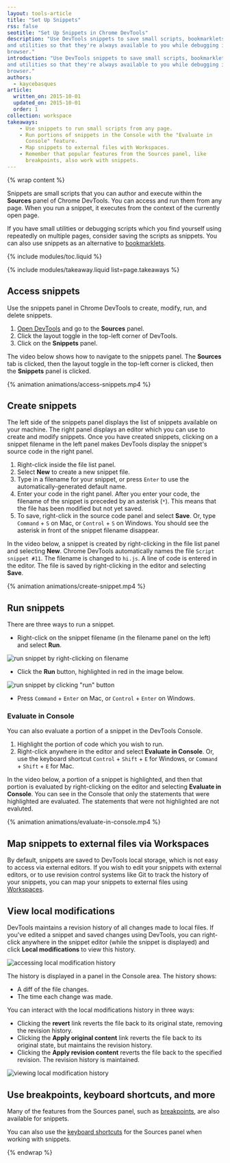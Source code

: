 ```yaml
---
layout: tools-article
title: "Set Up Snippets"
rss: false
seotitle: "Set Up Snippets in Chrome DevTools"
description: "Use DevTools snippets to save small scripts, bookmarklets, 
and utilities so that they're always available to you while debugging in the
browser."
introduction: "Use DevTools snippets to save small scripts, bookmarklets, 
and utilities so that they're always available to you while debugging in the
browser."
authors:
  - kaycebasques
article:
  written_on: 2015-10-01
  updated_on: 2015-10-01
  order: 1
collection: workspace
takeaways:
    - Use snippets to run small scripts from any page.
    - Run portions of snippets in the Console with the "Evaluate in
      Console" feature.
    - Map snippets to external files with Workspaces.
    - Remember that popular features from the Sources panel, like
      breakpoints, also work with snippets.
---
```


{% wrap content %}

Snippets are small scripts that you can author and execute within the 
**Sources** panel of Chrome DevTools. You can access and run them from 
any page. When you run a snippet, it executes from the
context of the currently open page. 

If you have small utilities or debugging scripts which you find yourself 
using repeatedly on multiple pages, consider saving the scripts as snippets. 
You can also use snippets as an alternative to 
[bookmarklets](https://en.wikipedia.org/wiki/Bookmarklet).

{% include modules/toc.liquid %}

{% include modules/takeaway.liquid list=page.takeaways %}

## Access snippets

Use the snippets panel in Chrome DevTools to create, modify, run, 
and delete snippets.

1. [Open DevTools](setup-devtools#access-devtools) and go to the 
   **Sources** panel.
1. Click the layout toggle in the top-left corner of DevTools.
1. Click on the **Snippets** panel.

The video below shows how to navigate to the snippets panel. The **Sources**
tab is clicked, then the layout toggle in the top-left corner is clicked, 
then the **Snippets** panel is clicked.

{% animation animations/access-snippets.mp4 %}

## Create snippets

The left side of the snippets panel displays the list of snippets available
on your machine. The right panel displays an editor which you can use to
create and modify snippets. Once you have created snippets, clicking on
a snippet filename in the left panel makes DevTools display the 
snippet's source code in the right panel.

1. Right-click inside the file list panel.
1. Select **New** to create a new snippet file.
1. Type in a filename for your snippet, or press `Enter` to use the
   automatically-generated default name.
1. Enter your code in the right panel. After you enter your code, the 
   filename of the snippet is preceded by an asterisk (`*`). This means
   that the file has been modified but not yet saved.
1. To save, right-click in the source code panel and select **Save**. Or,
   type `Command` + `S` on Mac, or `Control` + `S` on Windows. You should
   see the asterisk in front of the snippet filename disappear.

In the video below, a snippet is created by right-clicking in the
file list panel and selecting **New**. Chrome DevTools automatically names
the file `Script snippet #11`. The filename is changed to `hi.js`. A 
line of code is entered in the editor. The file is saved by right-clicking
in the editor and selecting **Save**.

{% animation animations/create-snippet.mp4 %}

## Run snippets

There are three ways to run a snippet. 

* Right-click on the snippet filename (in the filename panel on the left) 
  and select **Run**.

![run snippet by right-clicking on filename](imgs/run-snippet-1.png)

* Click the **Run** button, highlighted in red in the image below.

![run snippet by clicking "run" button](imgs/run-snippet-2.png)

* Press `Command` + `Enter` on Mac, or `Control` + `Enter` on Windows. 

### Evaluate in Console

You can also evaluate a portion of a snippet in the DevTools Console. 

1. Highlight the portion of code which you wish to run.
1. Right-click anywhere in the editor and select **Evaluate in Console**.
   Or, use the keyboard shortcut `Control` + `Shift` + `E` for Windows, or
   `Command` + `Shift` + `E` for Mac.

In the video below, a portion of a snippet is highlighted, and then that
portion is evaluated by right-clicking on the editor and selecting 
**Evaluate in Console**. You can see in the Console that only the statements 
that were highlighted are evaluated. The statements that were not highlighted 
are not evaluted.

{% animation animations/evaluate-in-console.mp4 %}

## Map snippets to external files via Workspaces

By default, snippets are saved to DevTools local storage, which is not
easy to access via external editors. If you wish to edit your snippets
with external editors, or to use revision control systems like Git
to track the history of your snippets, you can map your snippets to
external files using [Workspaces](setup-workflow).

## View local modifications

DevTools maintains a revision history of all changes made to local 
files. If you've edited a snippet and saved changes using DevTools, 
you can right-click anywhere in the snippet editor (while the snippet is
displayed) and click **Local modifications** to view this history. 

![accessing local modification history](imgs/local-modifications.png)

The history is displayed in a panel in the Console area. The history shows:

* A diff of the file changes.
* The time each change was made.

You can interact with the local modifications history in three ways:

* Clicking the **revert** link reverts the file back to its original state,
  removing the revision history.
* Clicking the **Apply original content** link reverts the file back to its
  original state, but maintains the revision history.
* Clicking the **Apply revision content** reverts the file back to the
  specified revision. The revision history is maintained.

![viewing local modification history](imgs/local-modifications-history.png)

## Use breakpoints, keyboard shortcuts, and more

Many of the features from the Sources panel, such as 
[breakpoints](/web/tools/javascript/breakpoints/index), are also available for 
snippets.

You can also use the 
[keyboard shortcuts](/web/tools/iterate/inspect-styles/shortcuts) for the 
Sources panel when working with snippets.

{% endwrap %}
